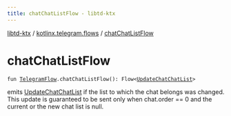 ```yaml
---
title: chatChatListFlow - libtd-ktx
---
```


[libtd-ktx](../index.html) / [kotlinx.telegram.flows](index.html) / [chatChatListFlow](./chat-chat-list-flow.html)

# chatChatListFlow

`fun `[`TelegramFlow`](../kotlinx.telegram.core/-telegram-flow/index.html)`.chatChatListFlow(): Flow<`[`UpdateChatChatList`](https://tdlibx.github.io/td/docs/org/drinkless/td/libcore/telegram/TdApi/UpdateChatChatList.html)`>`

emits [UpdateChatChatList](https://tdlibx.github.io/td/docs/org/drinkless/td/libcore/telegram/TdApi/UpdateChatChatList.html) if the list to which the chat belongs was changed. This update is
guaranteed to be sent only when chat.order == 0 and the current or the new chat list is null.


